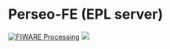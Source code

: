 # Perseo-FE (EPL server)

[![FIWARE Processing](https://nexus.lab.fiware.org/static/badges/chapters/processing.svg)](https://www.fiware.org/developers/catalogue/)
[![](https://nexus.lab.fiware.org/repository/raw/public/badges/stackoverflow/fiware.svg)](https://stackoverflow.com/questions/tagged/fiware)

